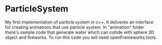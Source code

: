 # ParticleSystem
My first implementation of particle system in c++. It deliveres an interface for creating animations
that use particle system.
In "animation" folder there's sample code that generate water which can collide with sphere 3D object
and fireworks.
To run this code you will need openFrameworks tools.

